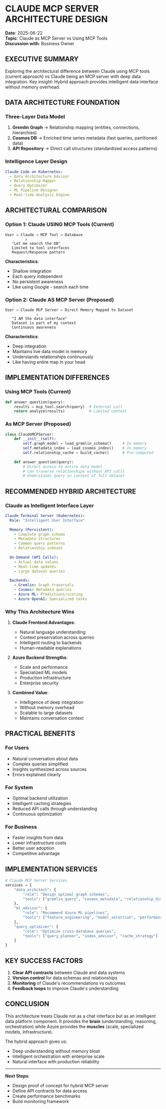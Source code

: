 # CLAUDE MCP SERVER ARCHITECTURE DESIGN
**Date**: 2025-06-22  
**Topic**: Claude as MCP Server vs Using MCP Tools  
**Discussion with**: Business Owner  

## EXECUTIVE SUMMARY
Exploring the architectural difference between Claude using MCP tools (current approach) vs Claude being an MCP server with deep data integration. Key insight: Hybrid approach provides intelligent data interface without memory overhead.

## DATA ARCHITECTURE FOUNDATION

### Three-Layer Data Model
1. **Gremlin Graph** → Relationship mapping (entities, connections, hierarchies)
2. **Cosmos DB** → Enriched time series metadata (fast queries, partitioned data)  
3. **API Repository** → Direct call structures (standardized access patterns)

### Intelligence Layer Design
```yaml
Claude Code on Kubernetes:
  - Data Architecture Advisor
  - Relationship Mapper
  - Query Optimizer
  - ML Pipeline Designer
  - Real-time Analysis Engine
```

## ARCHITECTURAL COMPARISON

### Option 1: Claude USING MCP Tools (Current)
```
User → Claude → MCP Tool → Database
         ↓
   "Let me search the DB"
   Limited to tool interfaces
   Request/Response pattern
```

**Characteristics**:
- Shallow integration
- Each query independent
- No persistent awareness
- Like using Google - search each time

### Option 2: Claude AS MCP Server (Proposed)
```
User → Claude MCP Server ← Direct Memory Mapped to Dataset
              ↓
   "I AM the data interface"
   Dataset is part of my context
   Continuous awareness
```

**Characteristics**:
- Deep integration
- Maintains live data model in memory
- Understands relationships continuously
- Like having entire map in your head

## IMPLEMENTATION DIFFERENCES

### Using MCP Tools (Current)
```python
def answer_question(query):
    results = mcp_tool.search(query)  # External call
    return analyze(results)           # Limited context
```

### As MCP Server (Proposed)
```python
class ClaudeMCPServer:
    def __init__(self):
        self.graph_model = load_gremlin_schema()     # In memory
        self.metadata_index = load_cosmos_index()    # In memory
        self.relationship_cache = build_cache()      # Pre-computed
        
    def answer_question(query):
        # Direct access to entire data model
        # Can traverse relationships without API calls
        # Understands query in context of full dataset
```

## RECOMMENDED HYBRID ARCHITECTURE

### Claude as Intelligent Interface Layer
```yaml
Claude Terminal Server (Kubernetes):
  Role: "Intelligent User Interface"
  
  Memory (Persistent):
    - Complete graph schema
    - Metadata structures  
    - Common query patterns
    - Relationship indexes
    
  On-Demand (API Calls):
    - Actual data values
    - Real-time updates
    - Large dataset queries
    
  Backends:
    - Gremlin: Graph traversals
    - Cosmos: Metadata queries
    - Azure ML: Predictions/scoring
    - Azure OpenAI: Specialized tasks
```

### Why This Architecture Wins

1. **Claude Frontend Advantages**:
   - Natural language understanding
   - Context preservation across queries
   - Intelligent routing to backends
   - Human-readable explanations

2. **Azure Backend Strengths**:
   - Scale and performance
   - Specialized ML models
   - Production infrastructure
   - Enterprise security

3. **Combined Value**:
   - Intelligence of deep integration
   - Without memory overhead
   - Scalable to large datasets
   - Maintains conversation context

## PRACTICAL BENEFITS

### For Users
- Natural conversation about data
- Complex queries simplified
- Insights synthesized across sources
- Errors explained clearly

### For System
- Optimal backend utilization
- Intelligent caching strategies
- Reduced API calls through understanding
- Continuous optimization

### For Business
- Faster insights from data
- Lower infrastructure costs
- Better user adoption
- Competitive advantage

## IMPLEMENTATION SERVICES

```python
# Claude MCP Server Services
services = {
    "data_architect": {
        "role": "Design optimal graph schemas",
        "tools": ["gremlin_query", "cosmos_metadata", "relationship_discovery"]
    },
    "ml_advisor": {
        "role": "Recommend Azure ML pipelines",
        "tools": ["feature_engineering", "model_selection", "performance_analysis"]
    },
    "query_optimizer": {
        "role": "Optimize cross-database queries",
        "tools": ["query_planner", "index_advisor", "cache_strategy"]
    }
}
```

## KEY SUCCESS FACTORS

1. **Clear API contracts** between Claude and data systems
2. **Version control** for data schemas and relationships
3. **Monitoring** of Claude's recommendations vs outcomes
4. **Feedback loops** to improve Claude's understanding

## CONCLUSION

This architecture treats Claude not as a chat interface but as an intelligent data platform component. It provides the **brain** (understanding, reasoning, orchestration) while Azure provides the **muscles** (scale, specialized models, infrastructure).

The hybrid approach gives us:
- Deep understanding without memory bloat
- Intelligent orchestration with enterprise scale
- Natural interface with production reliability

---

**Next Steps**: 
- Design proof of concept for hybrid MCP server
- Define API contracts for data access
- Create performance benchmarks
- Build monitoring framework